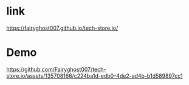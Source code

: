 # link
https://fairyghost007.github.io/tech-store.io/

# Demo



https://github.com/Fairyghost007/tech-store.io/assets/135708166/c224ba1d-edb0-4de2-ad4b-b1d589897cc1

